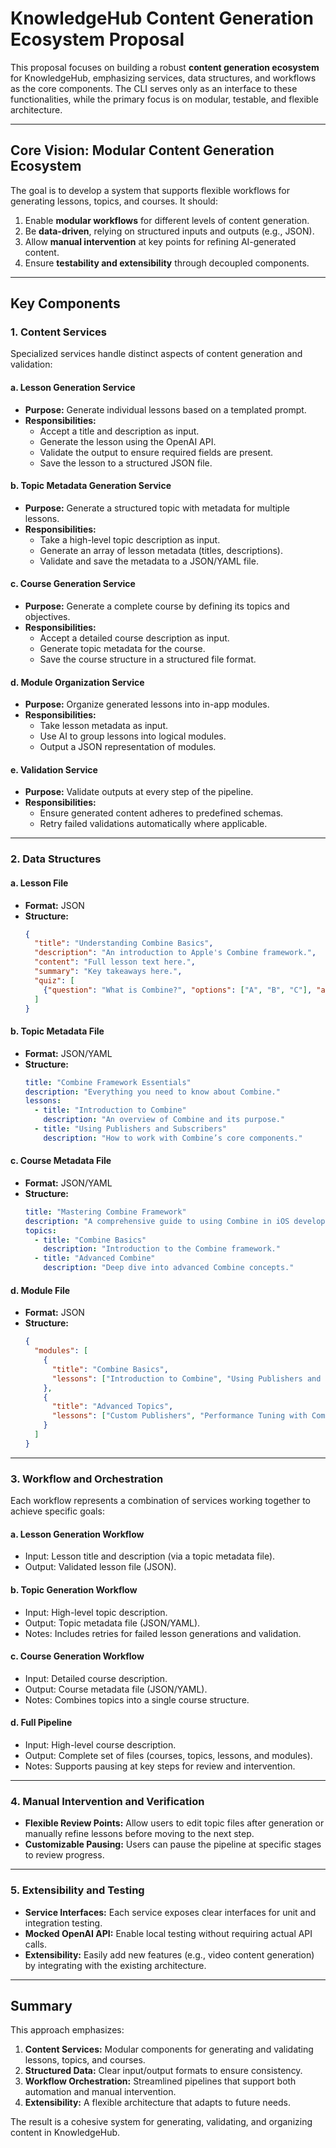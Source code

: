
# KnowledgeHub Content Generation Ecosystem Proposal

This proposal focuses on building a robust **content generation ecosystem** for KnowledgeHub, emphasizing services, data structures, and workflows as the core components. The CLI serves only as an interface to these functionalities, while the primary focus is on modular, testable, and flexible architecture.

---

## Core Vision: Modular Content Generation Ecosystem

The goal is to develop a system that supports flexible workflows for generating lessons, topics, and courses. It should:
1. Enable **modular workflows** for different levels of content generation.
2. Be **data-driven**, relying on structured inputs and outputs (e.g., JSON).
3. Allow **manual intervention** at key points for refining AI-generated content.
4. Ensure **testability and extensibility** through decoupled components.

---

## Key Components

### 1. **Content Services**
Specialized services handle distinct aspects of content generation and validation:

#### a. **Lesson Generation Service**
- **Purpose:** Generate individual lessons based on a templated prompt.
- **Responsibilities:**
  - Accept a title and description as input.
  - Generate the lesson using the OpenAI API.
  - Validate the output to ensure required fields are present.
  - Save the lesson to a structured JSON file.

#### b. **Topic Metadata Generation Service**
- **Purpose:** Generate a structured topic with metadata for multiple lessons.
- **Responsibilities:**
  - Take a high-level topic description as input.
  - Generate an array of lesson metadata (titles, descriptions).
  - Validate and save the metadata to a JSON/YAML file.

#### c. **Course Generation Service**
- **Purpose:** Generate a complete course by defining its topics and objectives.
- **Responsibilities:**
  - Accept a detailed course description as input.
  - Generate topic metadata for the course.
  - Save the course structure in a structured file format.

#### d. **Module Organization Service**
- **Purpose:** Organize generated lessons into in-app modules.
- **Responsibilities:**
  - Take lesson metadata as input.
  - Use AI to group lessons into logical modules.
  - Output a JSON representation of modules.

#### e. **Validation Service**
- **Purpose:** Validate outputs at every step of the pipeline.
- **Responsibilities:**
  - Ensure generated content adheres to predefined schemas.
  - Retry failed validations automatically where applicable.

---

### 2. **Data Structures**

#### a. **Lesson File**
- **Format:** JSON
- **Structure:**
  ```json
  {
    "title": "Understanding Combine Basics",
    "description": "An introduction to Apple's Combine framework.",
    "content": "Full lesson text here.",
    "summary": "Key takeaways here.",
    "quiz": [
      {"question": "What is Combine?", "options": ["A", "B", "C"], "answer": "A"}
    ]
  }
  ```

#### b. **Topic Metadata File**
- **Format:** JSON/YAML
- **Structure:**
  ```yaml
  title: "Combine Framework Essentials"
  description: "Everything you need to know about Combine."
  lessons:
    - title: "Introduction to Combine"
      description: "An overview of Combine and its purpose."
    - title: "Using Publishers and Subscribers"
      description: "How to work with Combine’s core components."
  ```

#### c. **Course Metadata File**
- **Format:** JSON/YAML
- **Structure:**
  ```yaml
  title: "Mastering Combine Framework"
  description: "A comprehensive guide to using Combine in iOS development."
  topics:
    - title: "Combine Basics"
      description: "Introduction to the Combine framework."
    - title: "Advanced Combine"
      description: "Deep dive into advanced Combine concepts."
  ```

#### d. **Module File**
- **Format:** JSON
- **Structure:**
  ```json
  {
    "modules": [
      {
        "title": "Combine Basics",
        "lessons": ["Introduction to Combine", "Using Publishers and Subscribers"]
      },
      {
        "title": "Advanced Topics",
        "lessons": ["Custom Publishers", "Performance Tuning with Combine"]
      }
    ]
  }
  ```

---

### 3. **Workflow and Orchestration**
Each workflow represents a combination of services working together to achieve specific goals:

#### a. **Lesson Generation Workflow**
- Input: Lesson title and description (via a topic metadata file).
- Output: Validated lesson file (JSON).

#### b. **Topic Generation Workflow**
- Input: High-level topic description.
- Output: Topic metadata file (JSON/YAML).
- Notes: Includes retries for failed lesson generations and validation.

#### c. **Course Generation Workflow**
- Input: Detailed course description.
- Output: Course metadata file (JSON/YAML).
- Notes: Combines topics into a single course structure.

#### d. **Full Pipeline**
- Input: High-level course description.
- Output: Complete set of files (courses, topics, lessons, and modules).
- Notes: Supports pausing at key steps for review and intervention.

---

### 4. **Manual Intervention and Verification**
- **Flexible Review Points:** Allow users to edit topic files after generation or manually refine lessons before moving to the next step.
- **Customizable Pausing:** Users can pause the pipeline at specific stages to review progress.

---

### 5. **Extensibility and Testing**
- **Service Interfaces:** Each service exposes clear interfaces for unit and integration testing.
- **Mocked OpenAI API:** Enable local testing without requiring actual API calls.
- **Extensibility:** Easily add new features (e.g., video content generation) by integrating with the existing architecture.

---

## Summary

This approach emphasizes:
1. **Content Services:** Modular components for generating and validating lessons, topics, and courses.
2. **Structured Data:** Clear input/output formats to ensure consistency.
3. **Workflow Orchestration:** Streamlined pipelines that support both automation and manual intervention.
4. **Extensibility:** A flexible architecture that adapts to future needs.

The result is a cohesive system for generating, validating, and organizing content in KnowledgeHub.
